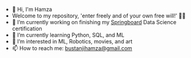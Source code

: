 
- 👋 Hi, I'm Hamza
- Welcome to my repository, 'enter freely and of your own free will!' 🧛🏼
- 🔭 I’m currently working on finishing my [Springboard](www.springboard.com) Data Science certification
- 🌱 I’m currently learning Python, SQL, and ML 
- 👀 I’m interested in ML, Robotics, movies, and art
- 📫 How to reach me: bustanjihamza@gmail.com


